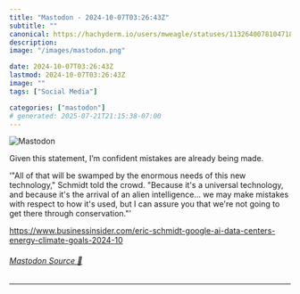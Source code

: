 ```yaml
---
title: "Mastodon - 2024-10-07T03:26:43Z"
subtitle: ""
canonical: https://hachyderm.io/users/mweagle/statuses/113264007810471851
description:
image: "/images/mastodon.png"

date: 2024-10-07T03:26:43Z
lastmod: 2024-10-07T03:26:43Z
image: ""
tags: ["Social Media"]

categories: ["mastodon"]
# generated: 2025-07-21T21:15:38-07:00
---
```

![Mastodon](/images/mastodon.png)

<p>Given this statement, I’m confident mistakes are already being made. </p><p>‘&quot;All of that will be swamped by the enormous needs of this new technology,&quot; Schmidt told the crowd. &quot;Because it&#39;s a universal technology, and because it&#39;s the arrival of an alien intelligence… we may make mistakes with respect to how it&#39;s used, but I can assure you that we&#39;re not going to get there through conservation.&quot;’</p><p><a href="https://www.businessinsider.com/eric-schmidt-google-ai-data-centers-energy-climate-goals-2024-10" target="_blank" rel="nofollow noopener noreferrer" translate="no"><span class="invisible">https://www.</span><span class="ellipsis">businessinsider.com/eric-schmi</span><span class="invisible">dt-google-ai-data-centers-energy-climate-goals-2024-10</span></a></p>


###### [Mastodon Source 🐘](https://hachyderm.io/@mweagle/113264007810471851)

___
